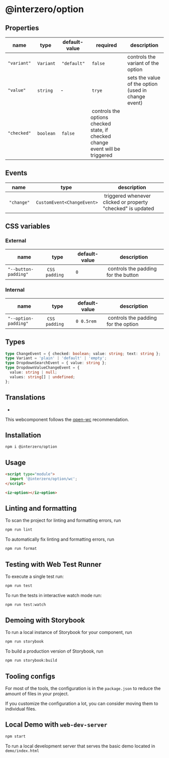 # @interzero/option

## Properties
| name | type | default-value | required | description |
|------|------|---------------|----------|-------------|
| `"variant"` | `Variant` | `"default"` | `false` | controls the variant of the option | 
| `"value"` | `string` | - | `trye` | sets the value of the option (used in change event) |
| `"checked"` | `boolean` | `false` | controls the options checked state, if checked change event will be triggered |

## Events
| name | type | description |
|------|------|-------------|
| `"change"` | `CustomEvent<ChangeEvent>` | triggered whenever clicked or property "checked" is updated |

## CSS variables
### External 
| name | type | default-value | description |
|------|------|---------------|-------------|
| `"--button-padding"` | `CSS padding` | `0` | controls the padding for the button | 
### Internal
| name | type | default-value | description |
|------|------|---------------|-------------|
| `"--option-padding"` | `CSS padding` | `0 0.5rem` | controls the padding for the option | 

## Types
```typescript
type ChangeEvent = { checked: boolean; value: string; text: string };
type Variant = 'plain' | 'default' | 'empty';
type DropdownSearchEvent = { value: string };
type DropdownValueChangeEvent = {
  value: string | null;
  values: string[] | undefined;
};
```

## Translations
- 


This webcomponent follows the [open-wc](https://github.com/open-wc/open-wc) recommendation.

## Installation

```bash
npm i @interzero/option
```

## Usage

```html
<script type="module">
  import '@interzero/option/wc';
</script>

<iz-option></iz-option>
```

## Linting and formatting

To scan the project for linting and formatting errors, run

```bash
npm run lint
```

To automatically fix linting and formatting errors, run

```bash
npm run format
```

## Testing with Web Test Runner

To execute a single test run:

```bash
npm run test
```

To run the tests in interactive watch mode run:

```bash
npm run test:watch
```

## Demoing with Storybook

To run a local instance of Storybook for your component, run

```bash
npm run storybook
```

To build a production version of Storybook, run

```bash
npm run storybook:build
```


## Tooling configs

For most of the tools, the configuration is in the `package.json` to reduce the amount of files in your project.

If you customize the configuration a lot, you can consider moving them to individual files.

## Local Demo with `web-dev-server`

```bash
npm start
```

To run a local development server that serves the basic demo located in `demo/index.html`
